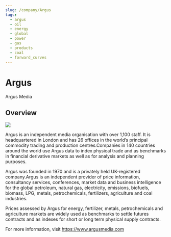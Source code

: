 ```yaml
---
slug: /company/Argus
tags:
  - argus
  - oil
  - energy
  - global
  - power
  - gas
  - products
  - coal
  - forward_curves
---
```


Argus
============================================================

Argus Media

## Overview

![](/img/data/argus.png)

Argus is an independent media organisation with over 1,100 staff. It is headquartered in London and has 26 offices in the world’s principal commodity trading and production centres.Companies in 140 countries around the world use Argus data to index physical trade and as benchmarks in financial derivative markets as well as for analysis and planning purposes.

Argus was founded in 1970 and is a privately held UK-registered company.Argus is an independent provider of price information, consultancy services, conferences, market data and business intelligence for the global petroleum, natural gas, electricity, emissions, biofuels, biomass, LPG, metals, petrochemicals, fertilizers, agriculture and coal industries.

Prices assessed by Argus for energy, fertilizer, metals, petrochemicals and agriculture markets are widely used as benchmarks to settle futures contracts and as indexes for short or long term physical supply contracts.


For more information, visit https://www.argusmedia.com
